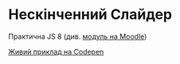 # Нескінченний Слайдер

Практична JS 8 (див. [модуль на Moodle](https://distance.kuk.edu.ua/mod/assign/view.php?id=143735))

[Живий приклад на Codepen](https://codepen.io/Dmytro-Baida-the-looper/pen/NPPQqRw)
